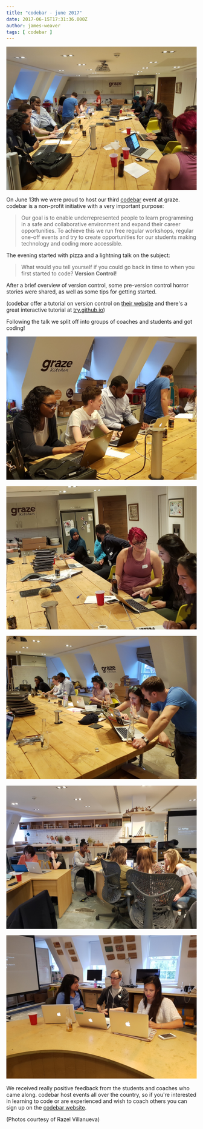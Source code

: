 ```yaml
---
title: "codebar - june 2017"
date: 2017-06-15T17:31:36.000Z
author: james-weaver
tags: [ codebar ]
---
```


![](/content/images/2017/06/20170613_203918-1.jpg)

On June 13th we were proud to host our third [codebar](https://codebar.io) event at graze. codebar is a non-profit initiative with a very important purpose:

> Our goal is to enable underrepresented people to learn programming in a safe and collaborative environment and expand their career opportunities. To achieve this we run free regular workshops, regular one-off events and try to create opportunities for our students making technology and coding more accessible.

The evening started with pizza and a lightning talk on the subject:

> What would you tell yourself if you could go back in time to when you first started to code? **Version Control!**

After a brief overview of version control, some pre-version control horror stories were shared, as well as some tips for getting started.

(codebar offer a tutorial on version control on [their website](http://tutorials.codebar.io/version-control/introduction/tutorial.html) and there's a great interactive tutorial at [try.github.io](https://try.github.io))

Following the talk we split off into groups of coaches and students and got coding!



![](/content/images/2017/06/20170613_203950.jpg)

![](/content/images/2017/06/20170613_203955.jpg)

![](/content/images/2017/06/20170613_204009.jpg)

![](/content/images/2017/06/20170613_203939.jpg)

![](/content/images/2017/06/20170613_203927.jpg)

We received really positive feedback from the students and coaches who came along. codebar host events all over the country, so if you're interested in learning to code or are experienced and wish to coach others you can sign up on the [codebar website](https://codebar.io).

(Photos courtesy of Razel Villanueva)
